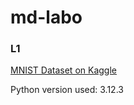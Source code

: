 # md-labo
### L1  
[MNIST Dataset on Kaggle](https://www.kaggle.com/datasets/hojjatk/mnist-dataset?resource=download)

Python version used: 3.12.3
